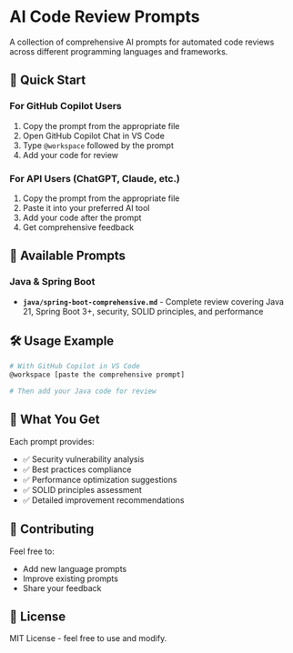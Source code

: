# AI Code Review Prompts

A collection of comprehensive AI prompts for automated code reviews across different programming languages and frameworks.

## 🚀 Quick Start

### For GitHub Copilot Users
1. Copy the prompt from the appropriate file
2. Open GitHub Copilot Chat in VS Code
3. Type `@workspace` followed by the prompt
4. Add your code for review

### For API Users (ChatGPT, Claude, etc.)
1. Copy the prompt from the appropriate file
2. Paste it into your preferred AI tool
3. Add your code after the prompt
4. Get comprehensive feedback

## 📁 Available Prompts

### Java & Spring Boot
- **`java/spring-boot-comprehensive.md`** - Complete review covering Java 21, Spring Boot 3+, security, SOLID principles, and performance

## 🛠️ Usage Example

```bash
# With GitHub Copilot in VS Code
@workspace [paste the comprehensive prompt] 

# Then add your Java code for review
```

## 📝 What You Get

Each prompt provides:
- ✅ Security vulnerability analysis
- ✅ Best practices compliance
- ✅ Performance optimization suggestions  
- ✅ SOLID principles assessment
- ✅ Detailed improvement recommendations

## 🤝 Contributing

Feel free to:
- Add new language prompts
- Improve existing prompts
- Share your feedback

## 📄 License

MIT License - feel free to use and modify.